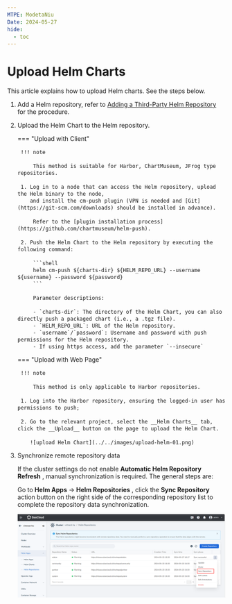 ```yaml
---
MTPE: ModetaNiu
Date: 2024-05-27
hide:
  - toc
---
```


# Upload Helm Charts

This article explains how to upload Helm charts. See the steps below.

1. Add a Helm repository, refer to [Adding a Third-Party Helm Repository](./helm-repo.md) for the procedure.

2. Upload the Helm Chart to the Helm repository.

    === "Upload with Client"

        !!! note

            This method is suitable for Harbor, ChartMuseum, JFrog type repositories.

        1. Log in to a node that can access the Helm repository, upload the Helm binary to the node,
           and install the cm-push plugin (VPN is needed and [Git](https://git-scm.com/downloads) should be installed in advance).

            Refer to the [plugin installation process](https://github.com/chartmuseum/helm-push).

        2. Push the Helm Chart to the Helm repository by executing the following command:

            ```shell
            helm cm-push ${charts-dir} ${HELM_REPO_URL} --username ${username} --password ${password}
            ```

            Parameter descriptions:

            - `charts-dir`: The directory of the Helm Chart, you can also directly push a packaged chart (i.e., a .tgz file).
            - `HELM_REPO_URL`: URL of the Helm repository.
            - `username`/`password`: Username and password with push permissions for the Helm repository.
            - If using https access, add the parameter `--insecure`

    === "Upload with Web Page"

        !!! note

            This method is only applicable to Harbor repositories.

        1. Log into the Harbor repository, ensuring the logged-in user has permissions to push;

        2. Go to the relevant project, select the __Helm Charts__ tab, click the __Upload__ button on the page to upload the Helm Chart.

           ![upload Helm Chart](../../images/upload-helm-01.png)

3. Synchronize remote repository data

    If the cluster settings do not enable __Automatic Helm Repository Refresh__ , manual synchronization is required. The general steps are:

    Go to __Helm Apps__ -> __Helm Repositories__ , click the __Sync Repository__
    action button on the right side of the corresponding repository list to complete the repository data synchronization.

    ![upload Helm Chart](../../images/upload-helm-02.png)
